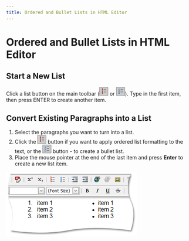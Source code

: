 ```yaml
---
title: Ordered and Bullet Lists in HTML Editor
---
```

# Ordered and Bullet Lists in HTML Editor
## Start a New List
Click a list button on the main toolbar (![ASPxHtmlEditor-Buttons-OrderedList](../../../images/img7426.png) or ![ASPxHtmlEditor-Buttons-UnsortedList](../../../images/img7427.png)). Type in the first item, then press ENTER to create another item.

## Convert Existing Paragraphs into a List
1. Select the paragraphs you want to turn into a list.
2. Click the ![ASPxHtmlEditor-Buttons-OrderedList](../../../images/img7426.png) button if you want to apply ordered list formatting to the text, or the ![ASPxHtmlEditor-Buttons-UnsortedList](../../../images/img7427.png) button - to create a bullet list.
3. Place the mouse pointer at the end of the last item and press **Enter** to create a new list item.

![ASPxHtmlEditor-WirkingWithText-OrderedUnsortedListSample](../../../images/img7428.png)